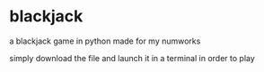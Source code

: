 # blackjack
a blackjack game in python made for my numworks

simply download the file and launch it in a terminal in order to play
